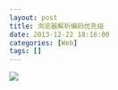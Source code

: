 ```yaml
---
layout: post
title: 浏览器解析编码优先级
date: 2013-12-22 18:16:00
categories: [Web]
tags: []
---
```

![](http://img.blog.csdn.net/20131222182033093?watermark/2/text/aHR0cDovL2Jsb2cuY3Nkbi5uZXQvdHVodW9sb25n/font/5a6L5L2T/fontsize/400/fill/I0JBQkFCMA==/dissolve/70/gravity/SouthEast)


